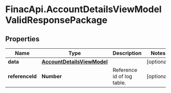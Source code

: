 # FinacApi.AccountDetailsViewModelValidResponsePackage

## Properties
Name | Type | Description | Notes
------------ | ------------- | ------------- | -------------
**data** | [**AccountDetailsViewModel**](AccountDetailsViewModel.md) |  | [optional] 
**referenceId** | **Number** | Reference id of log table. | [optional] 
